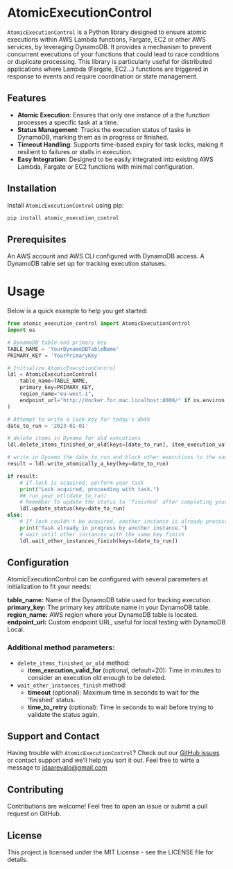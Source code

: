 # AtomicExecutionControl

`AtomicExecutionControl` is a Python library designed to ensure atomic executions within AWS Lambda functions, Fargate, EC2 or other AWS services, by leveraging DynamoDB. It provides a mechanism to prevent concurrent executions of your functions that could lead to race conditions or duplicate processing. This library is particularly useful for distributed applications where Lambda (Fargate, EC2...) functions are triggered in response to events and require coordination or state management.

## Features

- **Atomic Execution**: Ensures that only one instance of a the function processes a specific task at a time.
- **Status Management**: Tracks the execution status of tasks in DynamoDB, marking them as in progress or finished.
- **Timeout Handling**: Supports time-based expiry for task locks, making it resilient to failures or stalls in execution.
- **Easy Integration**: Designed to be easily integrated into existing AWS Lambda, Fargate or EC2 functions with minimal configuration.

## Installation

Install `AtomicExecutionControl` using pip:

```bash
pip install atomic_execution_control
```

## Prerequisites
An AWS account and AWS CLI configured with DynamoDB access.
A DynamoDB table set up for tracking execution statuses.

# Usage
Below is a quick example to help you get started:

```python
from atomic_execution_control import AtomicExecutionControl
import os

# DynamoDB table and primary key
TABLE_NAME = 'YourDynamoDBTableName'
PRIMARY_KEY = 'YourPrimaryKey'

# Initialize AtomicExecutionControl
ldl = AtomicExecutionControl(
    table_name=TABLE_NAME,
    primary_key=PRIMARY_KEY,
    region_name="eu-west-1",
    endpoint_url="http://docker.for.mac.localhost:8000/" if os.environ.get("AWS_SAM_LOCAL") else None
)

# Attempt to write a lock key for today's date
date_to_run = '2023-01-01'

# delete items in Dynamo for old executions
ldl.delete_items_finished_or_old(keys=[date_to_run], item_execution_valid_for=20)

# write in Dynamo the date_to_run and block other executions to the same key
result = ldl.write_atomically_a_key(key=date_to_run)

if result:
    # If lock is acquired, perform your task
    print("Lock acquired, proceeding with task.")
    ## run_your_etl(date_to_run)
    # Remember to update the status to 'finished' after completing your task
    ldl.update_status(key=date_to_run)
else:
    # If lock couldn't be acquired, another instance is already processing the task
    print("Task already in progress by another instance.")
    # wait until other instances with the same key finish
    ldl.wait_other_instances_finish(keys=[date_to_run])

```

## Configuration

AtomicExecutionControl can be configured with several parameters at initialization to fit your needs:

**table_name:** Name of the DynamoDB table used for tracking execution.
**primary_key:** The primary key attribute name in your DynamoDB table.
**region_name:** AWS region where your DynamoDB table is located.
**endpoint_url:** Custom endpoint URL, useful for local testing with DynamoDB Local.


### Additional method parameters:


- `delete_items_finished_or_old` method:
  - **item_execution_valid_for** (optional, default=20): Time in minutes to consider an execution old enough to be deleted.
- `wait_other_instances_finish` method:
  - **timeout** (optional): Maximum time in seconds to wait for the 'finished' status.
  - **time_to_retry** (optional): Time in seconds to wait before trying to validate the status again.


## Support and Contact

Having trouble with `AtomicExecutionControl`? Check out our [GitHub issues](https://github.com/jdaarevalo/atomic_execution_control/issues) or contact support and we’ll help you sort it out. Feel free to wirte a message to jdaarevalo@gmail.com


## Contributing

Contributions are welcome! Feel free to open an issue or submit a pull request on GitHub.

## License
This project is licensed under the MIT License - see the LICENSE file for details.
